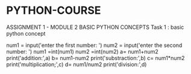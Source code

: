 # PYTHON-COURSE
ASSIGNMENT 1 - MODULE 2 BASIC PYTHON CONCEPTS
Task 1 : basic python concept

num1 = input('enter the first number: ')
num2 = input('enter the second number: ')
num1 =int(num1)
num2 =int(num2)
a= num1+num2
print('addition:',a)
b= num1-num2
print('substraction:',b)
c= num1*num2
print('multiplication;',c)
d= num1/num2
print('division:',d)
